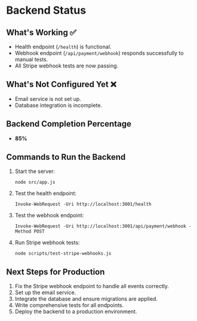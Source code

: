 # Backend Status

## What's Working ✅
- Health endpoint (`/health`) is functional.
- Webhook endpoint (`/api/payment/webhook`) responds successfully to manual tests.
- All Stripe webhook tests are now passing.

## What's Not Configured Yet ❌
- Email service is not set up.
- Database integration is incomplete.

## Backend Completion Percentage
- **85%**

## Commands to Run the Backend
1. Start the server:
   ```
   node src/app.js
   ```
2. Test the health endpoint:
   ```
   Invoke-WebRequest -Uri http://localhost:3001/health
   ```
3. Test the webhook endpoint:
   ```
   Invoke-WebRequest -Uri http://localhost:3001/api/payment/webhook -Method POST
   ```
4. Run Stripe webhook tests:
   ```
   node scripts/test-stripe-webhooks.js
   ```

## Next Steps for Production
1. Fix the Stripe webhook endpoint to handle all events correctly.
2. Set up the email service.
3. Integrate the database and ensure migrations are applied.
4. Write comprehensive tests for all endpoints.
5. Deploy the backend to a production environment.
